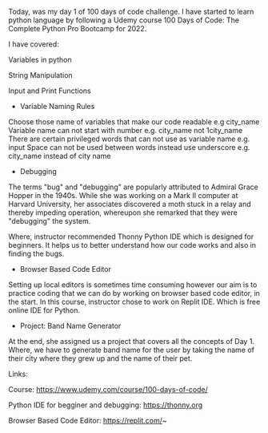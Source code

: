 Today, was my day 1 of 100 days of code challenge. I have started to learn python language by following a Udemy course 100 Days of Code: The Complete Python Pro Bootcamp for 2022.


I have covered:

Variables in python

String Manipulation

Input and Print Functions

- Variable Naming Rules

Choose those name of variables that make our code readable e.g city_name
Variable name can not start with number e.g. city_name not 1city_name
There are certain privileged words that can not use as variable name e.g. input
Space can not be used between words instead use underscore e.g. city_name instead of city name
- Debugging

The terms "bug" and "debugging" are popularly attributed to Admiral Grace Hopper in the 1940s. While she was working on a Mark II computer at Harvard University, her associates discovered a moth stuck in a relay and thereby impeding operation, whereupon she remarked that they were "debugging" the system.

Where, instructor recommended Thonny Python IDE which is designed for beginners. It helps us to better understand how our code works and also in finding the bugs.

- Browser Based Code Editor

Setting up local editors is sometimes time consuming however our aim is to practice coding that we can do by working on browser based code editor, in the start. In this course, instructor chose to work on Replit IDE. Which is free online IDE for Python.

- Project: Band Name Generator

At the end, she assigned us a project that covers all the concepts of Day 1. Where, we have to generate band name for the user by taking the name of their city where they grew up and the name of their pet.

Links:

Course: https://www.udemy.com/course/100-days-of-code/

Python IDE for begginer and debugging: https://thonny.org

Browser Based Code Editor: https://replit.com/~





